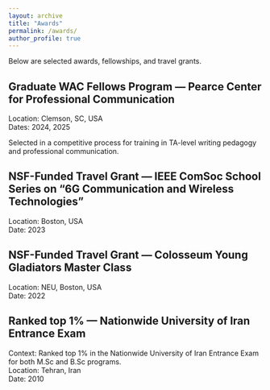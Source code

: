 ```yaml
---
layout: archive
title: "Awards"
permalink: /awards/
author_profile: true
---
```


Below are selected awards, fellowships, and travel grants.

Graduate WAC Fellows Program — Pearce Center for Professional Communication
--------------------------------------------------------------------------------
Location: Clemson, SC, USA  
Dates: 2024, 2025

Selected in a competitive process for training in TA-level writing pedagogy and professional communication.

NSF-Funded Travel Grant — IEEE ComSoc School Series on “6G Communication and Wireless Technologies”
--------------------------------------------------------------------------------
Location: Boston, USA  
Date: 2023

NSF-Funded Travel Grant — Colosseum Young Gladiators Master Class
--------------------------------------------------------------------------------
Location: NEU, Boston, USA  
Date: 2022

Ranked top 1% — Nationwide University of Iran Entrance Exam
--------------------------------------------------------------------------------
Context: Ranked top 1% in the Nationwide University of Iran Entrance Exam for both M.Sc and B.Sc programs.  
Location: Tehran, Iran  
Date: 2010
